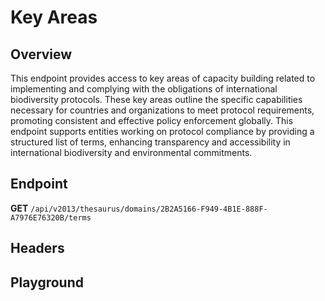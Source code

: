 <script setup>
import SwaggerUI from "@/swagger/view/SwaggerUI.vue"
import swaggerJson from "@/swagger/json/thesaurus/resource/key-areas.json";

const swaggerSpecs = [
  { json:swaggerJson, protected: false },
]
</script>

# Key Areas

## Overview

This endpoint provides access to key areas of capacity building related to implementing and complying with the obligations of international biodiversity protocols. These key areas outline the specific capabilities necessary for countries and organizations to meet protocol requirements, promoting consistent and effective policy enforcement globally. This endpoint supports entities working on protocol compliance by providing a structured list of terms, enhancing transparency and accessibility in international biodiversity and environmental commitments.


## Endpoint

**GET** `/api/v2013/thesaurus/domains/2B2A5166-F949-4B1E-888F-A7976E76320B/terms`

## Headers
<!--@include: @/../components/common/header/accept.md-->

## Playground

<SwaggerUI :swaggerSpecs="swaggerSpecs" />